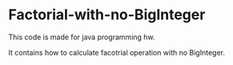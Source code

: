 # Factorial-with-no-BigInteger

This code is made for java programming hw.

It contains how to calculate facotrial operation with no BigInteger.

